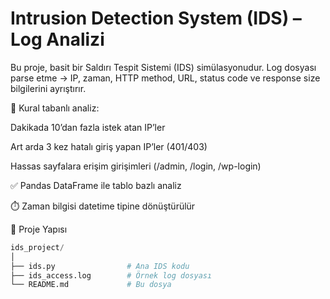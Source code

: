# Intrusion Detection System (IDS) – Log Analizi
Bu proje, basit bir Saldırı Tespit Sistemi (IDS) simülasyonudur.
Log dosyası parse etme → IP, zaman, HTTP method, URL, status code ve response size bilgilerini ayrıştırır.

🔎 Kural tabanlı analiz:

Dakikada 10’dan fazla istek atan IP’ler

Art arda 3 kez hatalı giriş yapan IP’ler (401/403)

Hassas sayfalara erişim girişimleri (/admin, /login, /wp-login)

✅ Pandas DataFrame ile tablo bazlı analiz

⏱️ Zaman bilgisi datetime tipine dönüştürülür

📂 Proje Yapısı
```python
ids_project/
│
├── ids.py                # Ana IDS kodu
├── ids_access.log        # Örnek log dosyası
└── README.md             # Bu dosya


